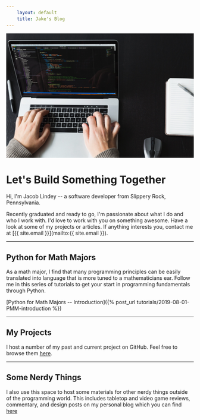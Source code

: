 ```yaml
---
    layout: default
    title: Jake's Blog
---
```

<img src="assets/images/laptop-code.jpg">

# Let's Build Something Together

Hi, I'm Jacob Lindey -- a software developer from Slippery Rock, Pennsylvania.

Recently graduated and ready to go, I'm passionate about what I do and who I work with.
I'd love to work with you on something awesome. Have a look at some of my projects or articles. If anything interests you, contact me at [{{ site.email }}](mailto:{{ site.email }}).

---

## Python for Math Majors

As a math major, I find that many programming principles can be easily translated into language that is more tuned to a mathematicians ear. Follow me in this series of tutorials to get your start in programming fundamentals through Python.

[Python for Math Majors -- Introduction]({% post_url tutorials/2019-08-01-PMM-introduction %})

---

## My Projects

I host a number of my past and current project on GitHub. Feel free to browse them [here](/projects/).

---

## Some Nerdy Things

I also use this space to host some materials for other nerdy things outside of the programming world.
This includes tabletop and video game reviews, commentary, and design posts on my personal blog which you can find [here](#)
